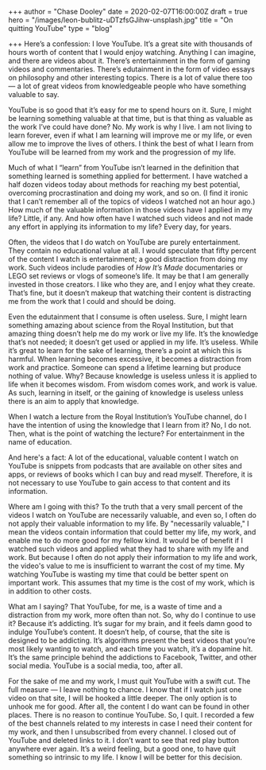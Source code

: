 +++
author = "Chase Dooley"
date = 2020-02-07T16:00:00Z
draft = true
hero = "/images/leon-bublitz-uDTzfsGJihw-unsplash.jpg"
title = "On quitting YouTube"
type = "blog"

+++
Here’s a confession: I love YouTube. It’s a great site with thousands of hours worth of content that I would enjoy watching. Anything I can imagine, and there are videos about it. There’s entertainment in the form of gaming videos and commentaries. There’s edutainment in the form of video essays on philosophy and other interesting topics. There is a lot of value there too — a lot of great videos from knowledgeable people who have something valuable to say.

YouTube is so good that it’s easy for me to spend hours on it. Sure, I might be learning something valuable at that time, but is that thing as valuable as the work I’ve could have done? No. My work is why I live. I am not living to learn forever, even if what I am learning will improve me or my life, or even allow me to improve the lives of others. I think the best of what I learn from YouTube will be learned from my work and the progression of my life.

Much of what I “learn” from YouTube isn’t learned in the definition that something learned is something applied for betterment. I have watched a half dozen videos today about methods for reaching my best potential, overcoming procrastination and doing my work, and so on. (I find it ironic that I can’t remember all of the topics of videos I watched not an hour ago.) How much of the valuable information in those videos have I applied in my life? Little, if any. And how often have I watched such videos and not made any effort in applying its information to my life? Every day, for years.

Often, the videos that I do watch on YouTube are purely entertainment. They contain no educational value at all. I would speculate that fifty percent of the content I watch is entertainment; a good distraction from doing my work. Such videos include parodies of _How It’s Made_ documentaries or LEGO set reviews or vlogs of someone’s life. It may be that I am generally invested in those creators. I like who they are, and I enjoy what they create. That’s fine, but it doesn’t makeup that watching their content is distracting me from the work that I could and should be doing.

Even the edutainment that I consume is often useless. Sure, I might learn something amazing about science from the Royal Institution, but that amazing thing doesn’t help me do my work or live my life. It’s the knowledge that’s not needed; it doesn’t get used or applied in my life. It’s useless. While it’s great to learn for the sake of learning, there’s a point at which this is harmful. When learning becomes excessive, it becomes a distraction from work and practice. Someone can spend a lifetime learning but produce nothing of value. Why? Because knowledge is useless unless it is applied to life when it becomes wisdom. From wisdom comes work, and work is value. As such, learning in itself, or the gaining of knowledge is useless unless there is an aim to apply that knowledge.

When I watch a lecture from the Royal Institution’s YouTube channel, do I have the intention of using the knowledge that I learn from it? No, I do not. Then, what is the point of watching the lecture? For entertainment in the name of education.

And here's a fact: A lot of the educational, valuable content I watch on YouTube is snippets from podcasts that are available on other sites and apps, or reviews of books which I can buy and read myself. Therefore, it is not necessary to use YouTube to gain access to that content and its information.

Where am I going with this? To the truth that a very small percent of the videos I watch on YouTube are necessarily valuable, and even so, I often do not apply their valuable information to my life. By "necessarily valuable," I mean the videos contain information that could better my life, my work, and enable me to do more good for my fellow kind. It would be of benefit if I watched such videos and applied what they had to share with my life and work. But because I often do not apply their information to my life and work, the video's value to me is insufficient to warrant the cost of my time. My watching YouTube is wasting my time that could be better spent on important work. This assumes that my time is the cost of my work, which is in addition to other costs.

What am I saying? That YouTube, for me, is a waste of time and a distraction from my work, more often than not. So, why do I continue to use it? Because it’s addicting. It’s sugar for my brain, and it feels damn good to indulge YouTube’s content. It doesn’t help, of course, that the site is designed to be addicting. It’s algorithms present the best videos that you’re most likely wanting to watch, and each time you watch, it’s a dopamine hit. It’s the same principle behind the addictions to Facebook, Twitter, and other social media. YouTube is a social media, too, after all.

For the sake of me and my work, I must quit YouTube with a swift cut. The full measure — I leave nothing to chance. I know that if I watch just one video on that site, I will be hooked a little deeper. The only option is to unhook me for good. After all, the content I do want can be found in other places. There is no reason to continue YouTube. So, I quit. I recorded a few of the best channels related to my interests in case I need their content for my work, and then I unsubscribed from every channel. I closed out of YouTube and deleted links to it. I don’t want to see that red play button anywhere ever again. It’s a weird feeling, but a good one, to have quit something so intrinsic to my life. I know I will be better for this decision.